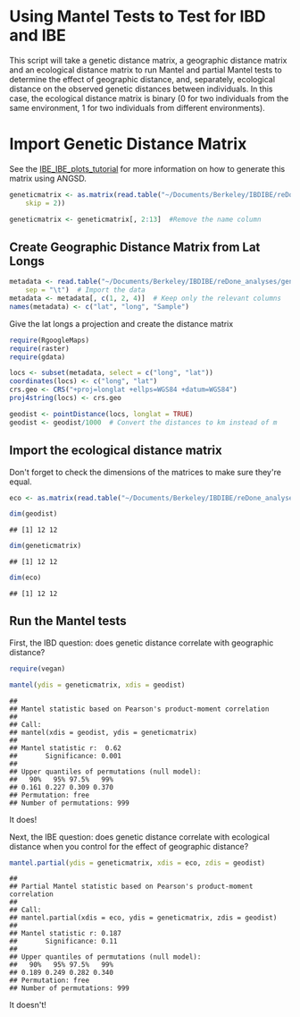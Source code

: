 Using Mantel Tests to Test for IBD and IBE
================

This script will take a genetic distance matrix, a geographic distance matrix and an ecological distance matrix to run Mantel and partial Mantel tests to determine the effect of geographic distance, and, separately, ecological distance on the observed genetic distances between individuals. In this case, the ecological distance matrix is binary (0 for two individuals from the same environment, 1 for two individuals from different environments).

Import Genetic Distance Matrix
==============================

See the [IBE\_IBE\_plots\_tutorial](https://github.com/alexkrohn/LavaFlowLizards/blob/master/IBE_IBD_plots_tutorial.md) for more information on how to generate this matrix using ANGSD.

``` r
geneticmatrix <- as.matrix(read.table("~/Documents/Berkeley/IBDIBE/reDone_analyses/genetics/sceloporus/redone_justPA_individuals/ngsdist/ngsdist_matrix_k70u5", 
    skip = 2))

geneticmatrix <- geneticmatrix[, 2:13]  #Remove the name column
```

Create Geographic Distance Matrix from Lat Longs
------------------------------------------------

``` r
metadata <- read.table("~/Documents/Berkeley/IBDIBE/reDone_analyses/genetics/sceloporus/redone_justPA_individuals/ngsdist/justPAindividuals_metadata.txt", 
    sep = "\t")  # Import the data
metadata <- metadata[, c(1, 2, 4)]  # Keep only the relevant columns
names(metadata) <- c("lat", "long", "Sample")
```

Give the lat longs a projection and create the distance matrix

``` r
require(RgoogleMaps)
require(raster)
require(gdata)
```

``` r
locs <- subset(metadata, select = c("long", "lat"))
coordinates(locs) <- c("long", "lat")
crs.geo <- CRS("+proj=longlat +ellps=WGS84 +datum=WGS84")
proj4string(locs) <- crs.geo

geodist <- pointDistance(locs, longlat = TRUE)
geodist <- geodist/1000  # Convert the distances to km instead of m
```

Import the ecological distance matrix
-------------------------------------

Don't forget to check the dimensions of the matrices to make sure they're equal.

``` r
eco <- as.matrix(read.table("~/Documents/Berkeley/IBDIBE/reDone_analyses/genetics/sceloporus/redone_justPA_individuals/ngsdist/ecodist_justpaindividuals.txt"))

dim(geodist)
```

    ## [1] 12 12

``` r
dim(geneticmatrix)
```

    ## [1] 12 12

``` r
dim(eco)
```

    ## [1] 12 12

Run the Mantel tests
--------------------

First, the IBD question: does genetic distance correlate with geographic distance?

``` r
require(vegan)
```

``` r
mantel(ydis = geneticmatrix, xdis = geodist)
```

    ## 
    ## Mantel statistic based on Pearson's product-moment correlation 
    ## 
    ## Call:
    ## mantel(xdis = geodist, ydis = geneticmatrix) 
    ## 
    ## Mantel statistic r:  0.62 
    ##       Significance: 0.001 
    ## 
    ## Upper quantiles of permutations (null model):
    ##   90%   95% 97.5%   99% 
    ## 0.161 0.227 0.309 0.370 
    ## Permutation: free
    ## Number of permutations: 999

It does!

Next, the IBE question: does genetic distance correlate with ecological distance when you control for the effect of geographic distance?

``` r
mantel.partial(ydis = geneticmatrix, xdis = eco, zdis = geodist)
```

    ## 
    ## Partial Mantel statistic based on Pearson's product-moment correlation 
    ## 
    ## Call:
    ## mantel.partial(xdis = eco, ydis = geneticmatrix, zdis = geodist) 
    ## 
    ## Mantel statistic r: 0.187 
    ##       Significance: 0.11 
    ## 
    ## Upper quantiles of permutations (null model):
    ##   90%   95% 97.5%   99% 
    ## 0.189 0.249 0.282 0.340 
    ## Permutation: free
    ## Number of permutations: 999

It doesn't!
